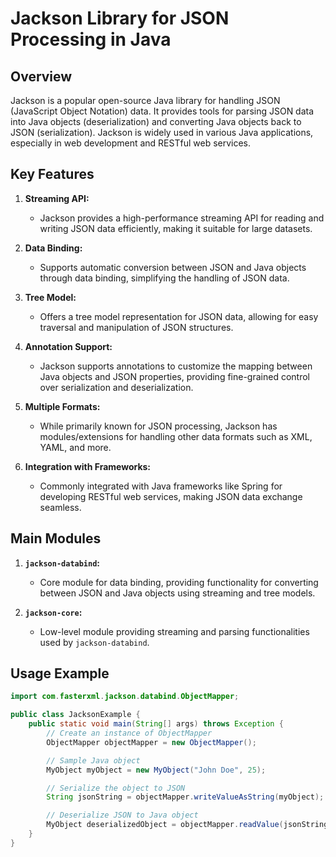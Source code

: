 # Jackson Library for JSON Processing in Java

## Overview

Jackson is a popular open-source Java library for handling JSON (JavaScript Object Notation) data. It provides tools for parsing JSON data into Java objects (deserialization) and converting Java objects back to JSON (serialization). Jackson is widely used in various Java applications, especially in web development and RESTful web services.

## Key Features

1. **Streaming API:**
   - Jackson provides a high-performance streaming API for reading and writing JSON data efficiently, making it suitable for large datasets.

2. **Data Binding:**
   - Supports automatic conversion between JSON and Java objects through data binding, simplifying the handling of JSON data.

3. **Tree Model:**
   - Offers a tree model representation for JSON data, allowing for easy traversal and manipulation of JSON structures.

4. **Annotation Support:**
   - Jackson supports annotations to customize the mapping between Java objects and JSON properties, providing fine-grained control over serialization and deserialization.

5. **Multiple Formats:**
   - While primarily known for JSON processing, Jackson has modules/extensions for handling other data formats such as XML, YAML, and more.

6. **Integration with Frameworks:**
   - Commonly integrated with Java frameworks like Spring for developing RESTful web services, making JSON data exchange seamless.

## Main Modules

1. **`jackson-databind`:**
   - Core module for data binding, providing functionality for converting between JSON and Java objects using streaming and tree models.

2. **`jackson-core`:**
   - Low-level module providing streaming and parsing functionalities used by `jackson-databind`.

## Usage Example

```java
import com.fasterxml.jackson.databind.ObjectMapper;

public class JacksonExample {
    public static void main(String[] args) throws Exception {
        // Create an instance of ObjectMapper
        ObjectMapper objectMapper = new ObjectMapper();

        // Sample Java object
        MyObject myObject = new MyObject("John Doe", 25);

        // Serialize the object to JSON
        String jsonString = objectMapper.writeValueAsString(myObject);

        // Deserialize JSON to Java object
        MyObject deserializedObject = objectMapper.readValue(jsonString, MyObject.class);
    }
}
